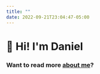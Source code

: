 ```yaml
---
title: ""
date: 2022-09-21T23:04:47-05:00
---
```


# 👋 Hi! I'm Daniel

### Want to  read more [about me](https://danielvelara.github.io/about/)?

<!-- <img src="https://media.giphy.com/media/WUlplcMpOCEmTGBtBW/giphy.gif" width="120"> -->
